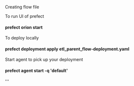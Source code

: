 Creating flow file

To run UI of prefect
#### prefect orion start 

To deploy locally  
#### prefect deployment apply etl_parent_flow-deployment.yaml

Start agent to pick up your deployment
#### prefect agent start -q 'default'

'''
 